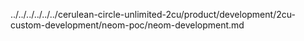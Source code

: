 ../../../../../../cerulean-circle-unlimited-2cu/product/development/2cu-custom-development/neom-poc/neom-development.md